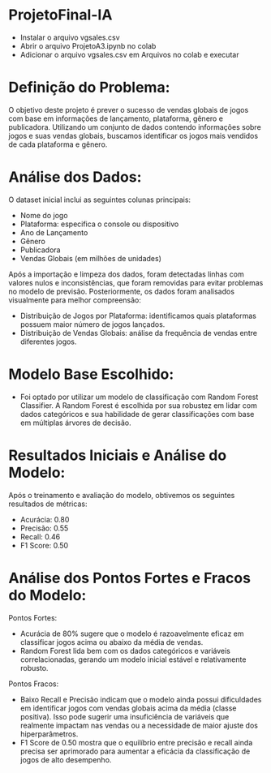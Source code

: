 # ProjetoFinal-IA

* Instalar o arquivo vgsales.csv 
* Abrir o arquivo ProjetoA3.ipynb no colab 
* Adicionar o arquivo vgsales.csv em Arquivos no colab e executar

# Definição do Problema:

O objetivo deste projeto é prever o sucesso de vendas globais de jogos com base em informações de lançamento, plataforma, gênero e publicadora. Utilizando um conjunto de dados contendo informações sobre jogos e suas vendas globais, buscamos identificar os jogos mais vendidos de cada plataforma e gênero.

# Análise dos Dados:

O dataset inicial inclui as seguintes colunas principais:

* Nome do jogo
* Plataforma: especifica o console ou dispositivo
* Ano de Lançamento
* Gênero
* Publicadora
* Vendas Globais (em milhões de unidades)
  
Após a importação e limpeza dos dados, foram detectadas linhas com valores nulos e inconsistências, que foram removidas para evitar problemas no modelo de previsão. Posteriormente, os dados foram analisados visualmente para melhor compreensão:

* Distribuição de Jogos por Plataforma: identificamos quais plataformas possuem maior número de jogos lançados.
* Distribuição de Vendas Globais: análise da frequência de vendas entre diferentes jogos.

# Modelo Base Escolhido:

* Foi optado por utilizar um modelo de classificação com Random Forest Classifier. A Random Forest é escolhida por sua robustez em lidar com dados categóricos e sua habilidade de gerar classificações com base em múltiplas árvores de decisão.

# Resultados Iniciais e Análise do Modelo:

Após o treinamento e avaliação do modelo, obtivemos os seguintes resultados de métricas:

* Acurácia: 0.80
* Precisão: 0.55
* Recall: 0.46
* F1 Score: 0.50
  
# Análise dos Pontos Fortes e Fracos do Modelo:

Pontos Fortes:

* Acurácia de 80% sugere que o modelo é razoavelmente eficaz em classificar jogos acima ou abaixo da média de vendas.
* Random Forest lida bem com os dados categóricos e variáveis correlacionadas, gerando um modelo inicial estável e relativamente robusto.
  
Pontos Fracos:

* Baixo Recall e Precisão indicam que o modelo ainda possui dificuldades em identificar jogos com vendas globais acima da média (classe positiva). Isso pode sugerir uma insuficiência de variáveis que realmente impactam nas vendas ou a necessidade de maior ajuste dos hiperparâmetros.
* F1 Score de 0.50 mostra que o equilíbrio entre precisão e recall ainda precisa ser aprimorado para aumentar a eficácia da classificação de jogos de alto desempenho.
